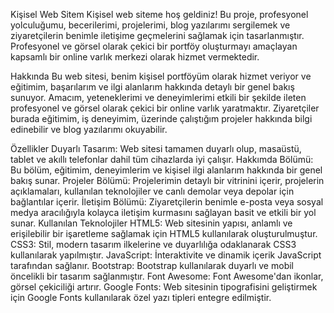 Kişisel Web Sitem
Kişisel web siteme hoş geldiniz! Bu proje, profesyonel yolculuğumu, becerilerimi, projelerimi, blog yazılarımı sergilemek ve ziyaretçilerin benimle iletişime geçmelerini sağlamak için tasarlanmıştır. Profesyonel ve görsel olarak çekici bir portföy oluşturmayı amaçlayan kapsamlı bir online varlık merkezi olarak hizmet vermektedir.

Hakkında
Bu web sitesi, benim kişisel portföyüm olarak hizmet veriyor ve eğitimim, başarılarım ve ilgi alanlarım hakkında detaylı bir genel bakış sunuyor. Amacım, yeteneklerimi ve deneyimlerimi etkili bir şekilde ileten profesyonel ve görsel olarak çekici bir online varlık yaratmaktır. Ziyaretçiler burada eğitimim, iş deneyimim, üzerinde çalıştığım projeler hakkında bilgi edinebilir ve blog yazılarımı okuyabilir.

Özellikler
Duyarlı Tasarım: Web sitesi tamamen duyarlı olup, masaüstü, tablet ve akıllı telefonlar dahil tüm cihazlarda iyi çalışır.
Hakkımda Bölümü: Bu bölüm, eğitimim, deneyimlerim ve kişisel ilgi alanlarım hakkında bir genel bakış sunar.
Projeler Bölümü: Projelerimin detaylı bir vitrinini içerir, projelerin açıklamaları, kullanılan teknolojiler ve canlı demolar veya depolar için bağlantılar içerir.
İletişim Bölümü: Ziyaretçilerin benimle e-posta veya sosyal medya aracılığıyla kolayca iletişim kurmasını sağlayan basit ve etkili bir yol sunar.
Kullanılan Teknolojiler
HTML5: Web sitesinin yapısı, anlamlı ve erişilebilir bir işaretleme sağlamak için HTML5 kullanılarak oluşturulmuştur.
CSS3: Stil, modern tasarım ilkelerine ve duyarlılığa odaklanarak CSS3 kullanılarak yapılmıştır.
JavaScript: İnteraktivite ve dinamik içerik JavaScript tarafından sağlanır.
Bootstrap: Bootstrap kullanılarak duyarlı ve mobil öncelikli bir tasarım sağlanmıştır.
Font Awesome: Font Awesome'dan ikonlar, görsel çekiciliği artırır.
Google Fonts: Web sitesinin tipografisini geliştirmek için Google Fonts kullanılarak özel yazı tipleri entegre edilmiştir.
